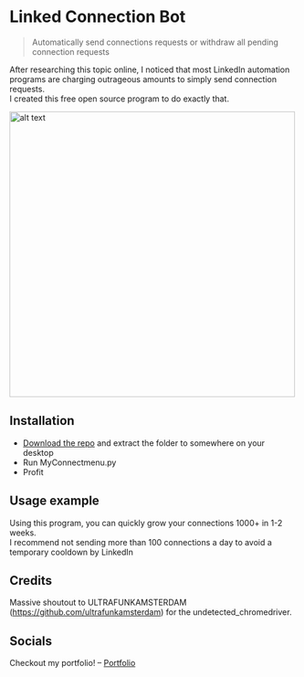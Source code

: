 # Linked Connection Bot
> Automatically send connections requests or withdraw all pending connection requests


After researching this topic online, I noticed that most LinkedIn automation programs are charging outrageous amounts to simply send connection requests.  
	I created this free open source program to do exactly that.

<img src="https://imgur.com/45KTGOu.gif" alt="alt text" width="500px">

## Installation

- [Download the repo](https://github.com/zdhenard42/Linked_Connect_Bot/archive/refs/tags/V1.0.zip) and extract the folder to somewhere on your desktop 
- Run MyConnectmenu.py
- Profit

## Usage example

Using this program, you can quickly grow your connections 1000+ in 1-2 weeks.  
I recommend not sending more than 100 connections a day to avoid a temporary cooldown by LinkedIn

## Credits

Massive shoutout to ULTRAFUNKAMSTERDAM (https://github.com/ultrafunkamsterdam) for the undetected_chromedriver. 

## Socials

Checkout my portfolio! – [Portfolio](https://henard.tech)
